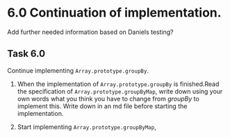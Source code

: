 # 6.0 Continuation of implementation.

Add further needed information based on Daniels testing?



## **Task 6.0**

Continue implementing `Array.prototype.groupBy`. 

1. When the implementation of `Array.prototype.groupBy` is finished.Read the specification of `Array.prototype.groupByMap`, write down using your own words what you think you have to change from *groupBy* to implement this. Write down in an md file before starting the implementation. 

2. Start implementing `Array.prototype.groupByMap`,
